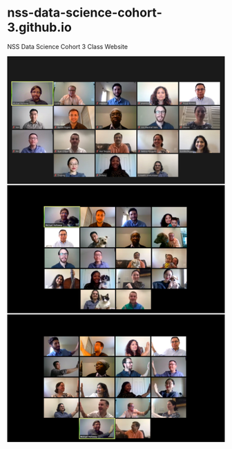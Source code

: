 # nss-data-science-cohort-3.github.io
NSS Data Science Cohort 3 Class Website

![before](assets/img/class_regular.jpg?raw=true)
![after](assets/img/class_fun1.png?raw=true)
![after](assets/img/class_fun2.png?raw=true)
